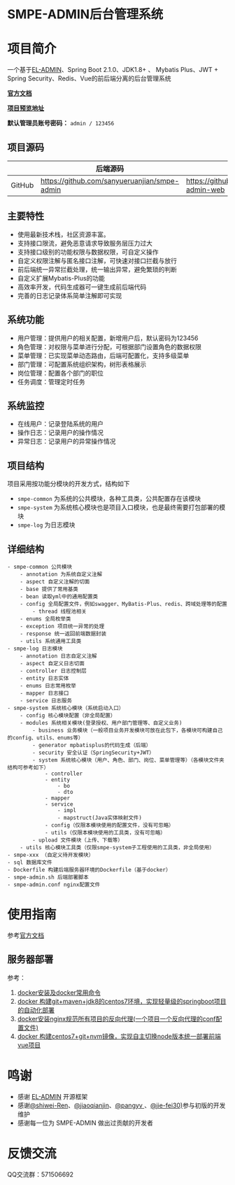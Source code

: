 # SMPE-ADMIN后台管理系统

# 项目简介
一个基于[EL-ADMIN](https://el-admin.vip/)、Spring Boot 2.1.0、JDK1.8+ 、 Mybatis Plus、JWT + Spring Security、Redis、Vue的前后端分离的后台管理系统

**[官方文档](https://sanyueruanjian.github.io/smpe-admin-doc/)**  

**[项目预览地址](http://39.106.101.156:8013/system/role)**

**默认管理员账号密码：** `admin / 123456`

## 项目源码

|     |   后端源码  |   前端源码  |
|---  |--- | --- |
|  GitHub  | https://github.com/sanyueruanjian/smpe-admin |   https://github.com/sanyueruanjian/smpe-admin-web  |

## 主要特性
- 使用最新技术栈，社区资源丰富。
- 支持接口限流，避免恶意请求导致服务层压力过大
- 支持接口级别的功能权限与数据权限，可自定义操作
- 自定义权限注解与匿名接口注解，可快速对接口拦截与放行
- 前后端统一异常拦截处理，统一输出异常，避免繁琐的判断
- 自定义扩展Mybatis-Plus的功能
- 高效率开发，代码生成器可一键生成前后端代码
- 完善的日志记录体系简单注解即可实现


##  系统功能
- 用户管理：提供用户的相关配置，新增用户后，默认密码为123456
- 角色管理：对权限与菜单进行分配，可根据部门设置角色的数据权限
- 菜单管理：已实现菜单动态路由，后端可配置化，支持多级菜单
- 部门管理：可配置系统组织架构，树形表格展示
- 岗位管理：配置各个部门的职位
- 任务调度：管理定时任务

## 系统监控
- 在线用户：记录登陆系统的用户
- 操作日志：记录用户的操作情况
- 异常日志：记录用户的异常操作情况

## 项目结构
项目采用按功能分模块的开发方式，结构如下

- `smpe-common` 为系统的公共模块，各种工具类，公共配置存在该模块
- `smpe-system` 为系统核心模块也是项目入口模块，也是最终需要打包部署的模块
- `smpe-log` 为日志模块

## 详细结构

```
- smpe-common 公共模块
    - annotation 为系统自定义注解
    - aspect 自定义注解的切面
    - base 提供了常用基类
    - bean 读取yml中的通用配置类
    - config 全局配置文件，例如swagger、MyBatis-Plus、redis、跨域处理等的配置
        - thread 线程池相关
    - enums 全局枚举类
    - exception 项目统一异常的处理
    - response 统一返回前端数据封装
    - utils 系统通用工具类
- smpe-log 日志模块
    - annotation 日志自定义注解
    - aspect 自定义日志切面
    - controller 日志控制层
    - entity 日志实体
    - enums 日志常用枚举
    - mapper 日志接口
    - service 日志服务
- smpe-system 系统核心模块（系统启动入口）
    - config 核心模块配置（非全局配置）
    - modules 系统相关模块(登录授权、用户部门管理等、自定义业务)
        - business 业务模块（一般项目业务开发模块可放在此包下，各模块可构建自己的config、utils、enums等）
        - generator mpbatisplus的代码生成（后端）
        - security 安全认证（SpringSecurity+JWT）
        - system 系统核心模块（用户、角色、部门、岗位、菜单管理等）（各模块文件夹结构可参考如下）
            - controller
            - entity
                - bo
                - dto
            - mapper
            - service
                - impl
                - mapstruct(Java实体映射文件)
            - config（仅限本模块使用的配置文件，没有可忽略）
            - utils（仅限本模块使用的工具类，没有可忽略）
        - upload 文件模块（上传、下载等）
    - utils 核心模块工具类（仅限smpe-system子工程使用的工具类，非全局使用）
- smpe-xxx （自定义待开发模块）
- sql 数据库文件
- Dockerfile 构建后端服务器环境的Dockerfile（基于docker）
- smpe-admin.sh 后端部署脚本
- smpe-admin.conf nginx配置文件

```


# 使用指南
参考[官方文档](https://sanyueruanjian.github.io/smpe-admin-doc/)

## 服务器部署
参考：
1. [docker安装及docker常用命令](https://blog.csdn.net/qq_42937522/article/details/106274293)
2. [docker 构建git+maven+jdk8的centos7环境，实现轻量级的springboot项目的自动化部署](https://blog.csdn.net/qq_42937522/article/details/107755941)
3. [docker安装nginx规范所有项目的反向代理(一个项目一个反向代理的conf配置文件)](https://blog.csdn.net/qq_42937522/article/details/108179441)
4. [docker 构建centos7+git+nvm镜像，实现自主切换node版本统一部署前端vue项目](https://blog.csdn.net/qq_42937522/article/details/108702775)

# 鸣谢
- 感谢 [EL-ADMIN](https://el-admin.vip/) 开源框架
- 感谢[@shiwei-Ren](https://github.com/shiwei-Ren)、[@jiaoqianjin](https://github.com/jiaoqianjin)、[@pangyv ](https://github.com/pangyv)、[@jie-fei30)](https://github.com/jie-fei30)参与初版的开发维护
- 感谢每一位为 SMPE-ADMIN 做出过贡献的开发者

# 反馈交流
QQ交流群：571506692
